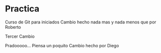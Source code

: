# Practica
Curso de Git para iniciados
Cambio hecho nada mas y nada menos que por Roberto

Tercer Cambio


Pradooooo... Piensa un poquito
Cambio hecho por Diego